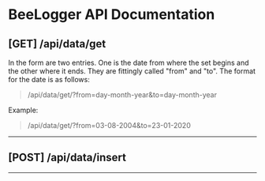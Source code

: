 # BeeLogger API Documentation

## [GET] /api/data/get
In the form are two entries. One is the date from where the set begins and the other where it ends. They are fittingly called "from" and "to".
The format for the date is as follows:
> /api/data/get/?from=day-month-year&to=day-month-year

Example:
> /api/data/get/?from=03-08-2004&to=23-01-2020
---

## [POST] /api/data/insert

---